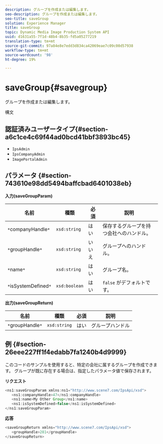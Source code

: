 ```yaml
---
description: グループを作成または編集します。
seo-description: グループを作成または編集します。
seo-title: saveGroup
solution: Experience Manager
title: saveGroup
topic: Dynamic Media Image Production System API
uuid: d1631a55-7f1d-48b4-8b35-fd5a05277219
translation-type: tm+mt
source-git-commit: 97a84e8e7edd3d834ca42069eae7c09c00d57938
workflow-type: tm+mt
source-wordcount: '98'
ht-degree: 19%

---
```



# saveGroup{#savegroup}

グループを作成または編集します。

構文

## 認証済みユーザータイプ{#section-a6c1ce4c69f44ad0bcd41bbf3893bc45}

* `IpsAdmin`
* `IpsCompanyAdmin`
* `ImagePortalAdmin`

## パラメータ {#section-743610e98dd5494baffcbad6401038eb}

**入力(saveGroupParam)**

| 名前 | 種類 | 必須 | 説明 |
|---|---|---|---|
| `*`companyHandle`*` | `xsd:string` | はい | 保存するグループを持つ会社へのハンドル。 |
| `*`groupHandle`*` | `xsd:string` | いいえ | グループへのハンドル。 |
| `*`name`*` | `xsd:string` | はい | グループ名。 |
| `*`isSystemDefined`*` | `xsd:boolean` | はい | `false` がデフォルトです。 |

**出力(saveGroupReturn)**

| 名前 | 種類 | 必須 | 説明 |
|---|---|---|---|
| `*`groupHandle`*` | `xsd:string` | はい | グループハンドル |

## 例 {#section-26eee227ff1f4edabb7fa1240b4d9999}

このコードのサンプルを使用すると、特定の会社に属するグループを作成できます。 グループが既に存在する場合は、指定したパラメータ値で保存されます。

**リクエスト**

```java
<ns1:saveGroupParam xmlns:ns1="http://www.scene7.com/IpsApi/xsd">
   <ns1:companyHandle>47</ns1:companyHandle>
   <ns1:name>My Other Group</ns1:name>
   <ns1:isSystemDefined>false</ns1:isSystemDefined>
</ns1:saveGroupParam>
```

**応答**

```java
<saveGroupReturn xmlns="http://www.scene7.com/IpsApi/xsd">
   <groupHandle>281</groupHandle>
</saveGroupReturn>
```


